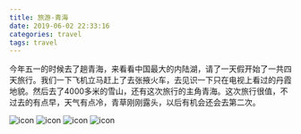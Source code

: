 ```yaml
---
title: 旅游-青海
date: 2019-06-02 22:33:16
categories: travel
tags: travel
---
```

今年五一的时候去了趟青海，来看看中国最大的内陆湖，请了一天假开始了一共四天旅行。我们一下飞机立马赶上了去张掖火车，去见识一下只在电视上看过的丹霞地貌。然后去了4000多米的雪山，还有这次旅行的主角青海。这次旅行很值，不过去的有点早，天气有点冷，青草刚刚露头，以后有机会还会去第二次。

<!-- more -->

![icon](./images/qinghai/1.jpg)
![icon](./images/qinghai/2.jpg)
![icon](./images/qinghai/3.jpg)
![icon](./images/qinghai/4.jpg)
